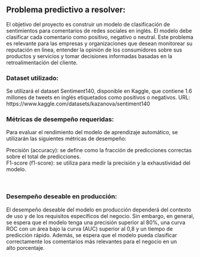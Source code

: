 <h2>Problema predictivo a resolver:</h2>

El objetivo del proyecto es construir un modelo de clasificación de sentimientos para comentarios de redes sociales en inglés.
El modelo debe clasificar cada comentario como positivo, negativo o neutral. Este problema es relevante para las empresas y organizaciones
que desean monitorear su reputación en línea, entender la opinión de los consumidores sobre sus productos y servicios y tomar decisiones
informadas basadas en la retroalimentación del cliente.
<br>
<h3>Dataset utilizado:</h3>
Se utilizará el dataset Sentiment140, disponible en Kaggle, que contiene 1.6 millones de tweets en inglés etiquetados como positivos o negativos.
URL: https://www.kaggle.com/datasets/kazanova/sentiment140

<br>
<h3>Métricas de desempeño requeridas:</h3>

Para evaluar el rendimiento del modelo de aprendizaje automático, se utilizarán las siguientes métricas de desempeño:

Precisión (accuracy): se define como la fracción de predicciones correctas sobre el total de predicciones.<br>
F1-score (f1-score): se utiliza para medir la precisión y la exhaustividad del modelo.<br>

<br>
<h3>Desempeño deseable en producción:</h3>
El desempeño deseable del modelo en producción dependerá del contexto de uso y de los requisitos específicos del negocio. Sin embargo, en general, se espera que el modelo tenga una precisión superior al 80%, una curva ROC con un área bajo la curva (AUC) superior al 0,8 y un tiempo de predicción rápido. Además, se espera que el modelo pueda clasificar correctamente los comentarios más relevantes para el negocio en un alto porcentaje.
